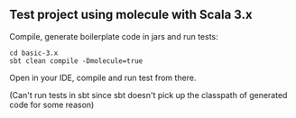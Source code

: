 ## Test project using molecule with Scala 3.x

Compile, generate boilerplate code in jars and run tests:

    cd basic-3.x
    sbt clean compile -Dmolecule=true

Open in your IDE, compile and run test from there. 

(Can't run tests in sbt since sbt doesn't pick up the classpath of generated code for some reason)
